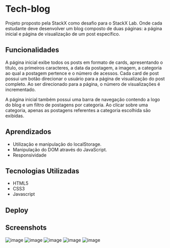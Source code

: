 ﻿# Tech-blog

Projeto proposto pela StackX como desafio para o StackX Lab. Onde cada estudante deve desenvolver um blog composto de duas páginas: a página inicial e página de visualização de um post específico. 




## Funcionalidades

A página inicial exibe todos os posts em formato de cards, apresentando o título, os primeiros caracteres, a data da postagem, a imagem, a categoria ao qual a postagem pertence e o número de acessos. Cada card de post possui um botão direcionar o usuário para a página de visualização do post completo. Ao ser direcionado para a página, o número de visualizações é incrementado. 

A página inicial também possui uma barra de navegação contendo a logo do blog e um filtro de postagens por categoria. Ao clicar sobre uma categoria, apenas as postagens referentes a categoria escolhida são exibidas.


## Aprendizados

* Utilização e manipulação do localStorage.
* Manipulação do DOM através do JavaScript.
* Responsividade


## Tecnologias Utilizadas

- HTML5
- CSS3
- Javascript

## Deploy



## Screenshots

![image](https://github.com/felypemp/tech-blog/assets/74840186/d3cd8471-1157-4c68-85d8-fa27531afbf7)
![image](https://github.com/felypemp/tech-blog/assets/74840186/363dc311-7650-4164-a7b0-22e613c5b9a7)
![image](https://github.com/felypemp/tech-blog/assets/74840186/650bf597-42e0-447d-a9a3-e37c83214382)
![image](https://github.com/felypemp/tech-blog/assets/74840186/3b2dd1e7-a3a0-4866-8e5b-a4ed0ad62462)
![image](https://github.com/felypemp/tech-blog/assets/74840186/89824f84-e0f9-4a72-88e6-105457ec5478)





